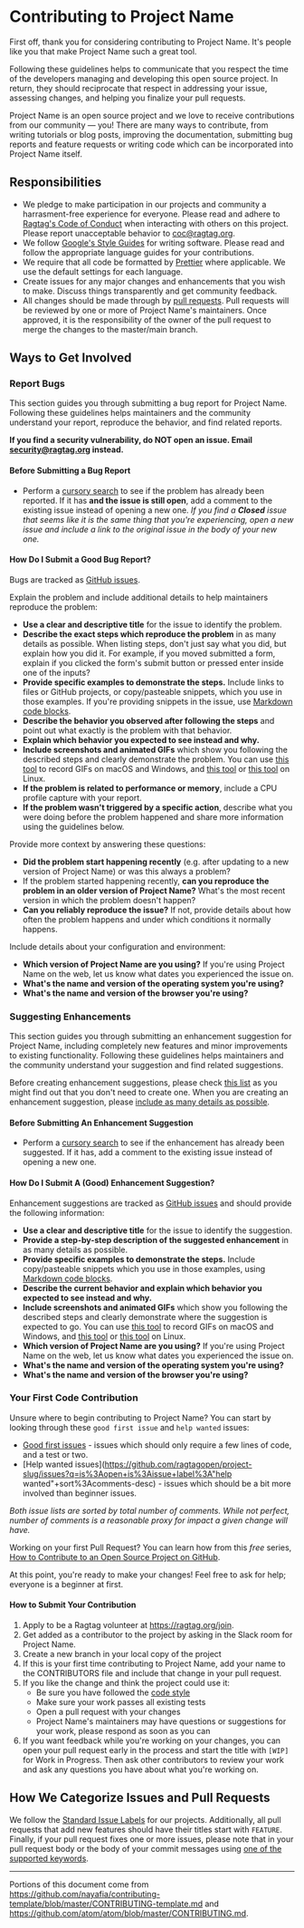 # Contributing to Project Name

First off, thank you for considering contributing to Project Name. It's people like you that make Project Name such a great tool.

Following these guidelines helps to communicate that you respect the time of the developers managing and developing this open source project. In return, they should reciprocate that respect in addressing your issue, assessing changes, and helping you finalize your pull requests.

Project Name is an open source project and we love to receive contributions from our community — you! There are many ways to contribute, from writing tutorials or blog posts, improving the documentation, submitting bug reports and feature requests or writing code which can be incorporated into Project Name itself.

## Responsibilities

* We pledge to make participation in our projects and community a harrasment-free experience for everyone. Please read and adhere to [Ragtag's Code of Conduct](https://ragtag.org/coc) when interacting with others on this project. Please report unacceptable behavior to coc@ragtag.org.
* We follow [Google's Style Guides](https://google.github.io/styleguide/) for writing software. Please read and follow the appropriate language guides for your contributions.
* We require that all code be formatted by [Prettier](https://prettier.io/) where applicable. We use the default settings for each language.
* Create issues for any major changes and enhancements that you wish to make. Discuss things transparently and get community feedback.
* All changes should be made through by [pull requests](https://help.github.com/articles/about-pull-requests/). Pull requests will be reviewed by one or more of Project Name's maintainers. Once approved, it is the responsibility of the owner of the pull request to merge the changes to the master/main branch.

## Ways to Get Involved

### Report Bugs

This section guides you through submitting a bug report for Project Name. Following these guidelines helps maintainers and the community understand your report, reproduce the behavior, and find related reports.

**If you find a security vulnerability, do NOT open an issue. Email security@ragtag.org instead.**

#### Before Submitting a Bug Report

* Perform a [cursory search](https://github.com/ragtagopen/project-slug/issues) to see if the problem has already been reported. If it has **and the issue is still open**, add a comment to the existing issue instead of opening a new one.
_If you find a **Closed** issue that seems like it is the same thing that you're experiencing, open a new issue and include a link to the original issue in the body of your new one._

#### How Do I Submit a Good Bug Report?

Bugs are tracked as [GitHub issues](https://guides.github.com/features/issues/).

Explain the problem and include additional details to help maintainers reproduce the problem:

* **Use a clear and descriptive title** for the issue to identify the problem.
* **Describe the exact steps which reproduce the problem** in as many details as possible. When listing steps, don't just say what you did, but explain how you did it. For example, if you moved submitted a form, explain if you clicked the form's submit button or pressed enter inside one of the inputs?
* **Provide specific examples to demonstrate the steps.** Include links to files or GitHub projects, or copy/pasteable snippets, which you use in those examples. If you're providing snippets in the issue, use [Markdown code blocks](https://help.github.com/articles/markdown-basics/#multiple-lines).
* **Describe the behavior you observed after following the steps** and point out what exactly is the problem with that behavior.
* **Explain which behavior you expected to see instead and why.**
* **Include screenshots and animated GIFs** which show you following the described steps and clearly demonstrate the problem. You can use [this tool](https://www.cockos.com/licecap/) to record GIFs on macOS and Windows, and [this tool](https://github.com/colinkeenan/silentcast) or [this tool](https://github.com/GNOME/byzanz) on Linux.
* **If the problem is related to performance or memory**, include a CPU profile capture with your report.
* **If the problem wasn't triggered by a specific action**, describe what you were doing before the problem happened and share more information using the guidelines below.

Provide more context by answering these questions:

* **Did the problem start happening recently** (e.g. after updating to a new version of Project Name) or was this always a problem?
* If the problem started happening recently, **can you reproduce the problem in an older version of Project Name?** What's the most recent version in which the problem doesn't happen?
* **Can you reliably reproduce the issue?** If not, provide details about how often the problem happens and under which conditions it normally happens.

Include details about your configuration and environment:

* **Which version of Project Name are you using?** If you're using Project Name on the web, let us know what dates you experienced the issue on.
* **What's the name and version of the operating system you're using?**
* **What's the name and version of the browser you're using?**

### Suggesting Enhancements

This section guides you through submitting an enhancement suggestion for Project Name, including completely new features and minor improvements to existing functionality. Following these guidelines helps maintainers and the community understand your suggestion and find related suggestions.

Before creating enhancement suggestions, please check [this list](#before-submitting-an-enhancement-suggestion) as you might find out that you don't need to create one. When you are creating an enhancement suggestion, please [include as many details as possible](#how-do-i-submit-a-good-enhancement-suggestion).

#### Before Submitting An Enhancement Suggestion

* Perform a [cursory search](https://github.com/ragtagopen/project-slug/issues) to see if the enhancement has already been suggested. If it has, add a comment to the existing issue instead of opening a new one.

#### How Do I Submit A (Good) Enhancement Suggestion?

Enhancement suggestions are tracked as [GitHub issues](https://guides.github.com/features/issues/) and should provide the following information:

* **Use a clear and descriptive title** for the issue to identify the suggestion.
* **Provide a step-by-step description of the suggested enhancement** in as many details as possible.
* **Provide specific examples to demonstrate the steps.** Include copy/pasteable snippets which you use in those examples, using [Markdown code blocks](https://help.github.com/articles/markdown-basics/#multiple-lines).
* **Describe the current behavior and explain which behavior you expected to see instead and why.**
* **Include screenshots and animated GIFs** which show you following the described steps and clearly demonstrate where the suggestion is expected to go. You can use [this tool](https://www.cockos.com/licecap/) to record GIFs on macOS and Windows, and [this tool](https://github.com/colinkeenan/silentcast) or [this tool](https://github.com/GNOME/byzanz) on Linux.
* **Which version of Project Name are you using?** If you're using Project Name on the web, let us know what dates you experienced the issue on.
* **What's the name and version of the operating system you're using?**
* **What's the name and version of the browser you're using?**

### Your First Code Contribution

Unsure where to begin contributing to Project Name? You can start by looking through these `good first issue` and `help wanted` issues:

* [Good first issues](https://github.com/ragtagopen/project-slug/issues?q=is%3Aopen+is%3Aissue+label%3A"good+first+issue"+sort%3Acomments-desc) - issues which should only require a few lines of code, and a test or two.
* [Help wanted issues](https://github.com/ragtagopen/project-slug/issues?q=is%3Aopen+is%3Aissue+label%3A"help wanted"+sort%3Acomments-desc) - issues which should be a bit more involved than beginner issues.

_Both issue lists are sorted by total number of comments. While not perfect, number of comments is a reasonable proxy for impact a given change will have._

Working on your first Pull Request? You can learn how from this _free_ series, [How to Contribute to an Open Source Project on GitHub](https://egghead.io/series/how-to-contribute-to-an-open-source-project-on-github).

At this point, you're ready to make your changes! Feel free to ask for help; everyone is a beginner at first.

#### How to Submit Your Contribution

1. Apply to be a Ragtag volunteer at https://ragtag.org/join.
1. Get added as a contributor to the project by asking in the Slack room for Project Name.
1. Create a new branch in your local copy of the project
1. If this is your first time contributing to Project Name, add your name to the CONTRIBUTORS file and include that change in your pull request.
1. If you like the change and think the project could use it:
   * Be sure you have followed the [code style](#responsibilities)
   * Make sure your work passes all existing tests
   * Open a pull request with your changes
   * Project Name's maintainers may have questions or suggestions for your work, please respond as soon as you can
1. If you want feedback while you're working on your changes, you can open your pull request early in the process and start the title with `[WIP]` for Work in Progress. Then ask other contributors to review your work and ask any questions you have about what you're working on.

## How We Categorize Issues and Pull Requests

We follow the [Standard Issue Labels](https://github.com/wagenet/StandardIssueLabels#standardissuelabels) for our projects. Additionally, all pull requests that add new features should have their titles start with `FEATURE`. Finally, if your pull request fixes one or more issues, please note that in your pull request body or the body of your commit messages using [one of the supported keywords](https://help.github.com/articles/closing-issues-using-keywords/).

----

Portions of this document come from https://github.com/nayafia/contributing-template/blob/master/CONTRIBUTING-template.md and https://github.com/atom/atom/blob/master/CONTRIBUTING.md.

